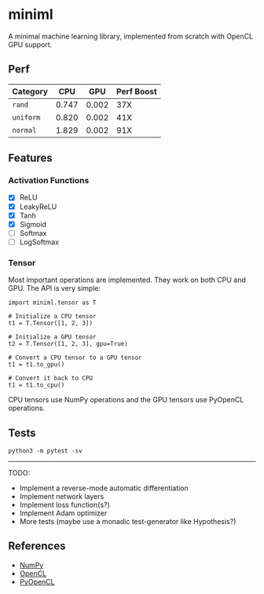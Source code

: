 # miniml

A minimal machine learning library, implemented from scratch with OpenCL GPU
support.

## Perf

| Category  | CPU   | GPU   | Perf Boost |
| --------- | ----- | ----- | ---------- |
| `rand`    | 0.747 | 0.002 | 37X        |
| `uniform` | 0.820 | 0.002 | 41X        |
| `normal`  | 1.829 | 0.002 | 91X        |

## Features

### Activation Functions

- [x] ReLU
- [x] LeakyReLU
- [x] Tanh
- [x] Sigmoid
- [ ] Softmax
- [ ] LogSoftmax

### Tensor

Most important operations are implemented. They work on both CPU and GPU.
The API is very simple:

```
import miniml.tensor as T

# Initialize a CPU tensor
t1 = T.Tensor([1, 2, 3])

# Initialize a GPU tensor
t2 = T.Tensor([1, 2, 3], gpu=True)

# Convert a CPU tensor to a GPU tensor
t1 = t1.to_gpu()

# Convert it back to CPU
t1 = t1.to_cpu()
```

CPU tensors use NumPy operations and the GPU tensors use PyOpenCL
operations.

## Tests

```console
python3 -m pytest -sv
```

---

TODO:

- Implement a reverse-mode automatic differentiation
- Implement network layers
- Implement loss function(s?)
- Implement Adam optimizer
- More tests (maybe use a monadic test-generator like Hypothesis?)

## References

- [NumPy](https://numpy.org/)
- [OpenCL](https://www.khronos.org/opencl/)
- [PyOpenCL](https://documen.tician.de/pyopencl/index.html)

